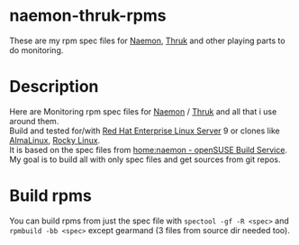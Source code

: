 # naemon-thruk-rpms
These are my rpm spec files for [Naemon](https://www.naemon.io/), [Thruk](https://thruk.org/) and other playing parts to do monitoring.

# Description
Here are Monitoring rpm spec files for [Naemon](https://www.naemon.io/) / [Thruk](https://thruk.org/) and all that i use around them.  
Build and tested for/with [Red Hat Enterprise Linux Server](https://www.redhat.com/en/technologies/linux-platforms/enterprise-linux/server) 9
or clones like [AlmaLinux](https://almalinux.org/), [Rocky Linux](https://rockylinux.org/).  
It is based on the spec files from [home:naemon - openSUSE Build Service](https://build.opensuse.org/project/show/home:naemon).  
My goal is to build all with only spec files and get sources from git repos.

# Build rpms
You can build rpms from just the spec file with `spectool -gf -R <spec>` and `rpmbuild -bb <spec>` except gearmand
(3 files from source dir needed too).